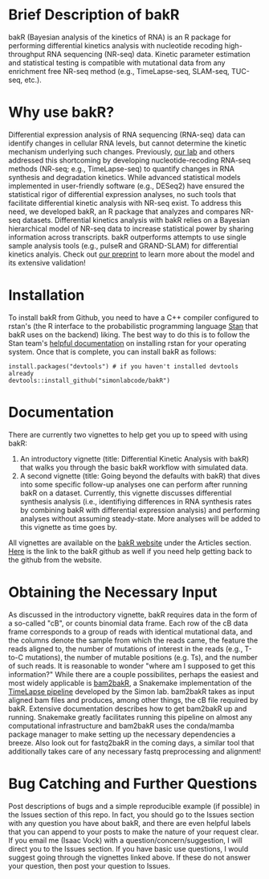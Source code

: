 # Brief Description of bakR
bakR (Bayesian analysis of the kinetics of RNA) is an R package for performing differential kinetics analysis with nucleotide recoding high-throughput RNA sequencing (NR-seq) data. 
Kinetic parameter estimation and statistical testing is compatible with mutational data from any enrichment free NR-seq method (e.g., TimeLapse-seq, SLAM-seq, TUC-seq, etc.).

# Why use bakR?
Differential expression analysis of RNA sequencing (RNA-seq) data can identify changes in cellular RNA levels, but cannot determine the kinetic mechanism underlying such changes. Previously, [our lab](https://simonlab.yale.edu/research/transcriptome-dynamics/timelapse-chemistry/) and others addressed this shortcoming by developing nucleotide-recoding RNA-seq methods (NR-seq; e.g., TimeLapse-seq) to quantify changes in RNA synthesis and degradation kinetics. While advanced statistical models implemented in user-friendly software (e.g., DESeq2) have ensured the statistical rigor of differential expression analyses, no such tools that facilitate differential kinetic analysis with NR-seq exist. To address this need, we developed bakR, an R package that analyzes and compares NR-seq datasets. Differential kinetics analysis with bakR relies on a Bayesian hierarchical model of NR-seq data to increase statistical power by sharing information across transcripts. bakR outperforms attempts to use single sample analysis tools (e.g., pulseR and GRAND-SLAM) for differential kinetics analyis. Check out [our preprint](https://www.biorxiv.org/content/10.1101/2022.09.02.505697v1) to learn more about the model and its extensive validation!

# Installation
To install bakR from Github, you need to have a C++ compiler configured to rstan's (the R interface to the probabilistic programming language [Stan](https://mc-stan.org/) that bakR uses on the backend) liking. The best way to do this is to follow the Stan team's [helpful documentation](https://github.com/stan-dev/rstan/wiki/RStan-Getting-Started) on installing rstan for your operating system. Once that is complete, you can install bakR as follows:

    install.packages("devtools") # if you haven't installed devtools already
    devtools::install_github("simonlabcode/bakR")

# Documentation
There are currently two vignettes to help get you up to speed with using bakR:

  1. An introductory vignette (title: Differential Kinetic Analysis with bakR) that walks you through the basic bakR workflow with simulated data.
  2. A second vignette (title: Going beyond the defaults with bakR) that dives into some specific follow-up analyses one can perform after running bakR on a dataset. Currently, this vignette discusses differential synthesis analysis (i.e., identifiying differences in RNA synthesis rates by combining bakR with differential expression analysis) and performing analyses without assuming steady-state. More analyses will be added to this vignette as time goes by.
  
All vignettes are available on the [bakR website](https://simonlabcode.github.io/bakR/index.html) under the Articles section. [Here](https://github.com/simonlabcode/bakR) is the link to the bakR github as well if you need help getting back to the github from the website.

# Obtaining the Necessary Input
As discussed in the introductory vignette, bakR requires data in the form of a so-called "cB", or counts binomial data frame. Each row of the cB data frame corresponds to a group of reads with identical mutational data, and the columns denote the sample from which the reads came, the feature the reads aligned to, the number of mutations of interest in the reads (e.g., T-to-C mutations), the number of mutable positions (e.g. Ts), and the number of such reads. It is reasonable to wonder "where am I supposed to get this information?" While there are a couple possibilites, perhaps the easiest and most widely applicable is [bam2bakR](https://github.com/isaacvock/TL-Snakemake), a Snakemake implementation of the [TimeLapse pipeline](https://bitbucket.org/mattsimon9/timelapse_pipeline/src/master/) developed by the Simon lab. bam2bakR takes as input aligned bam files and produces, among other things, the cB file required by bakR. Extensive documentation describes how to get bam2bakR up and running. Snakemake greatly facilitates running this pipeline on almost any computational infrastructure and bam2bakR uses the conda/mamba package manager to make setting up the necessary dependencies a breeze. Also look out for fastq2bakR in the coming days, a similar tool that additionally takes care of any necessary fastq preprocessing and alignment!

# Bug Catching and Further Questions
Post descriptions of bugs and a simple reproducible example (if possible) in the Issues section of this repo. In fact, you should go to the Issues section with any question you have about bakR, and there are even helpful labels that you can append to your posts to make the nature of your request clear. If you email me (Isaac Vock) with a question/concern/suggestion, I will direct you to the Issues section. If you have basic use questions, I would suggest going through the vignettes linked above. If these do not answer your question, then post your question to Issues.

